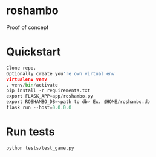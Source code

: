 # roshambo

Proof of concept

# Quickstart
```python
Clone repo. 
Optionally create you're own virtual env
virtualenv venv
. venv/bin/activate
pip install -r requirements.txt
export FLASK_APP=app/roshambo.py
export ROSHAMBO_DB=<path to db> Ex. $HOME/roshambo.db
flask run --host=0.0.0.0
```

# Run tests
```
python tests/test_game.py
```

